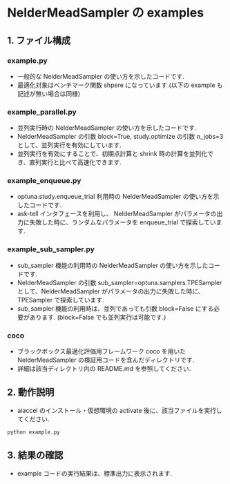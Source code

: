 # NelderMeadSampler の examples

## 1. ファイル構成

### example.py

- 一般的な NelderMeadSampler の使い方を示したコードです.
- 最適化対象はベンチマーク関数 shpere になっています.(以下の example も記述が無い場合は同様)

### example_parallel.py

- 並列実行時の NelderMeadSampler の使い方を示したコードです.
- NelderMeadSampler の引数 block=True, study.optimize の引数 n_jobs=3 として、並列実行を有効にしています.
- 並列実行を有効にすることで、初期点計算と shrink 時の計算を並列化でき、直列実行と比べて高速化できます.

### example_enqueue.py

- optuna.study.enqueue_trial 利用時の NelderMeadSampler の使い方を示したコードです.
- ask-tell インタフェースを利用し、 NelderMeadSampler がパラメータの出力に失敗した時に、ランダムなパラメータを enqueue_trial で探索しています.

### example_sub_sampler.py

- sub_sampler 機能の利用時の NelderMeadSampler の使い方を示したコードです.
- NelderMeadSampler の引数 sub_sampler=optuna.samplers.TPESampler として、NelderMeadSampler がパラメータの出力に失敗した時に、TPESampler で探索しています.
- sub_sampler 機能の利用時は、並列であっても引数 block=False にする必要があります. (block=False でも並列実行は可能です.)

### coco

- ブラックボックス最適化評価用フレームワーク coco を用いた NelderMeadSampler の検証用コードを含んだディレクトリです.
- 詳細は該当ディレクトリ内の README.md を参照してください.

## 2. 動作説明

- aiaccel のインストール・仮想環境の activate 後に、該当ファイルを実行してください.

```bash
python example.py
```

## 3. 結果の確認

- example コードの実行結果は、標準出力に表示されます.

